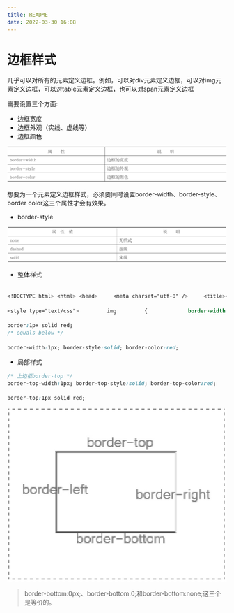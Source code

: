 ```yaml
---
title: README
date: 2022-03-30 16:08
---
```

# 边框样式

几乎可以对所有的元素定义边框。例如，可以对div元素定义边框，可以对img元素定义边框，可以对table元素定义边框，也可以对span元素定义边框

需要设置三个方面:

-  边框宽度
-  边框外观（实线、虚线等）
-  边框颜色

![](./_image/2022-03-30/6d81186bdc0dafcdd85a4308a7a6afc9.jpg)

想要为一个元素定义边框样式，必须要同时设置border-width、border-style、border color这三个属性才会有效果。

 - border-style

![](./_image/2022-03-30/5e3c260708b2b4b0be37685c775d991b.jpg)

- 整体样式

```CSS

<!DOCTYPE html> <html> <head>     <meta charset="utf-8" />     <title></title>     <style type="text/css">         /*定义所有div样式*/         div         {             width:100px;             height:30px;         }         /*定义单独div样式*/         #div1{border:1px dashed red;}​​        #div2{border:1px solid red;}​​    </style> </head> <body>     <div id="div1"></div>     <div id="div2"></div> </body> </html>

<style type="text/css">         img         {             border-width: 2px;​​            border-style:solid;​​            border-color:red;​​        }     </style>

border:1px solid red;
/* equals below */

border-width:1px; border-style:solid; border-color:red;

```

- 局部样式

```CSS
/* 上边框border-top */
border-top-width:1px; border-top-style:solid; border-top-color:red;

border-top:1px solid red;
```

![](./_image/2022-03-30/0b115faa38c61fa37a497f767e344c25.jpg)


> border-bottom:0px;、border-bottom:0;和border-bottom:none;这三个是等价的。







